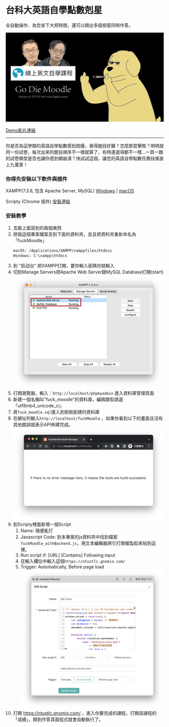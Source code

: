 # 台科大英語自學點數剋星
全自動操作、為您省下大把時間，還可以開出多個視窗同時作答。

![banner](./note/banner.png)

[Demo影片連結](https://www.youtube.com/watch?v=NDjQtxoEI9c)

----
你是否為這學期的英語自學點數感到困擾，覺得題目好難？怎麼那麼擊敗？明明就同一份試卷，每次出來的題目順序不一樣就算了，有時連選項都不一樣...一頁一題的試卷類型是否也讓你感到頗崩潰？快試試這個，讓您的英語自學點數任務扶搖直上九萬里！

### 你得先安裝以下軟件與插件

XAMPP(7.3.6, 包含 Apache Server, MySQL) [Windows](https://sourceforge.net/projects/xampp/files/XAMPP%20Windows/7.3.6/xampp-windows-x64-7.3.6-4-VC15-installer.exe/download)  |  [macOS](https://sourceforge.net/projects/xampp/files/XAMPP%20Mac%20OS%20X/7.3.6/xampp-osx-7.3.6-4-installer.dmg/download)

Scripty (Chrome 插件) [安裝連結](https://chrome.google.com/webstore/detail/scripty-javascript-inject/milkbiaeapddfnpenedfgbfdacpbcbam?utm_source=chrome-ntp-icon)

### 安裝教學

1. 去裝上面寫到的兩個東西
2. 把我這個專案檔案丟到下面的資料夾，並且把資料夾重新命名為「fuckMoodle」
   ```
   macOS: /Applications/XAMPP/xamppfiles/htdocs
   Windows: C:\xampp\htdocs
   ```
3. 到 "启动台" 把XAMPP打開，要你輸入密碼你就輸入
4. 切到Manage Servers把Apache Web Server跟MySQL Database打開(start)
   ![xampp running sample](./note/xampp_withCircle.png)
5. 打開瀏覽器，輸入：`http://localhost/phpmyadmin` 進入資料庫管理頁面
6. 新建一個名稱叫"fuck_moodle"的資料庫，編碼類型請選「utf8mb4_unicode_ci」
7. 將`fuck_moodle.sql`匯入到剛剛創建的資料庫
8. 在網址列輸入`http://localhost/fuckMoodle` ，如果你看到以下的畫面且沒有其他錯誤就表示API佈建完成。
   ![佈建完成範例](./note/api_build_successful.png)
9. 到Scripty裡面新增一個Script
    1. Name: 隨便亂打
    2. Javascript Code: 到本專案的js資料夾中找到檔案`fuckMoodle_withBackend.js`，用文本編輯器將它打開複製起來貼到這裡。
    3. Run script if: [URL] [Contains] Following input
    4. 在輸入欄位中輸入這個`https://ntustlc.gnomio.com/`
    5. Trigger: Automatically, Before page load
    ![配置範例](./note/scriptyConfig.png)
10. 打開 https://ntustlc.gnomio.com/ ，進入你要完成的課程，打開該課程的「成績」，開到作答頁面程式就會自動執行了。